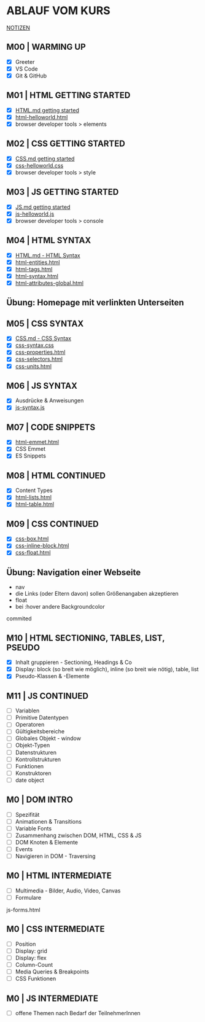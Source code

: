 # ABLAUF VOM KURS

[NOTIZEN](./NOTES.md)

## M00 | WARMING UP

- [x] Greeter
- [x] VS Code
- [x] Git & GitHub

## M01 | HTML GETTING STARTED

- [x] [HTML.md getting started](./theory-app/slides/HTML.md#html--getting-started)
- [x] [html-helloworld.html](./theory-app/html-helloworld.html) <!-- Beim ersten Mal klick einfach auf den Link, um die Datei anzulegen -->
- [x] browser developer tools > elements

## M02 | CSS GETTING STARTED

- [x] [CSS.md getting started](./theory-app/slides/CSS.md#css--getting-started)
- [x] [css-helloworld.css](./theory-app/css-helloworld.css) <!-- Beim ersten Mal klick einfach auf den Link, um die Datei anzulegen -->
- [x] browser developer tools > style

## M03 | JS GETTING STARTED

- [x] [JS.md getting started](./theory-app/slides/JS.md#js--getting-started)
- [x] [js-helloworld.js](./theory-app/js-helloworld.js) <!-- Beim ersten Mal klick einfach auf den Link, um die Datei anzulegen -->
- [x] browser developer tools > console

## M04 | HTML SYNTAX

- [x] [HTML.md - HTML Syntax](./theory-app/slides/HTML.md#html--syntax)
- [x] [html-entities.html](./theory-app/html-entities.html)
- [x] [html-tags.html](./theory-app/html-tags.html)
- [x] [html-syntax.html](./theory-app/html-syntax.html)
- [x] [html-attributes-global.html](./theory-app/html-attributes-global.html)

## Übung: Homepage mit verlinkten Unterseiten

## M05 | CSS SYNTAX

- [x] [CSS.md - CSS Syntax](./theory-app/slides/CSS.md#css--syntax)
- [x] [css-syntax.css](./theory-app/css-syntax.css)
- [x] [css-properties.html](./theory-app/css-properties.html)
- [x] [css-selectors.html](./theory-app/css-selectors.html)
- [x] [css-units.html](./theory-app/css-units.html)

## M06 | JS SYNTAX

- [x] Ausdrücke & Anweisungen
- [x] [js-syntax.js](./theory-app/js-syntax.js)

## M07 | CODE SNIPPETS

- [x] [html-emmet.html](./theory-app/html-emmet.html)
- [x] CSS Emmet
- [x] ES Snippets

## M08 | HTML CONTINUED

- [x] Content Types
- [x] [html-lists.html](./theory-app/html-lists.html)
- [x] [html-table.html](./theory-app/html-tables.html)

## M09 | CSS CONTINUED

- [x] [css-box.html](theory-app/css-box.html)
- [x] [css-inline-block.html](theory-app/css-inline-block.html)
- [x] [css-float.html](theory-app/css-float.html)

## Übung: Navigation einer **Webseite**
- nav
- die Links (oder Eltern davon) sollen Größenangaben akzeptieren
- float
- bei :hover andere Backgroundcolor

commited

## M10 | HTML SECTIONING, TABLES, LIST, PSEUDO

- [x] Inhalt gruppieren - Sectioning, Headings & Co
- [x] Display: block (so breit wie möglich), inline (so breit wie nötig), table, list
- [x] Pseudo-Klassen & -Elemente

## M11 | JS CONTINUED

- [ ] Variablen
- [ ] Primitive Datentypen
- [ ] Operatoren
- [ ] Gültigkeitsbereiche
- [ ] Globales Objekt - window
- [ ] Objekt-Typen
- [ ] Datenstrukturen
- [ ] Kontrollstrukturen
- [ ] Funktionen
- [ ] Konstruktoren
- [ ] date object

## M0 | DOM INTRO

- [ ] Spezifität
- [ ] Animationen & Transitions
- [ ] Variable Fonts
- [ ] Zusammenhang zwischen DOM, HTML, CSS & JS
- [ ] DOM Knoten & Elemente
- [ ] Events
- [ ] Navigieren in DOM - Traversing

## M0 | HTML INTERMEDIATE

- [ ] Multimedia - Bilder, Audio, Video, Canvas
- [ ] Formulare

js-forms.html

## M0 | CSS INTERMEDIATE

- [ ] Position
- [ ] Display: grid
- [ ] Display: flex
- [ ] Column-Count
- [ ] Media Queries & Breakpoints
- [ ] CSS Funktionen

## M0 | JS INTERMEDIATE

- [ ] offene Themen nach Bedarf der TeilnehmerInnen
